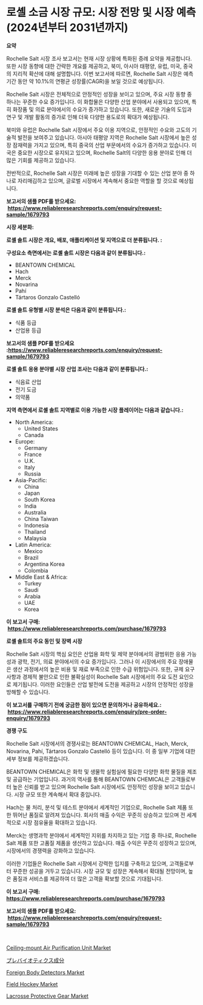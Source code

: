 <p><h1>로셸 소금 시장 규모: 시장 전망 및 시장 예측 (2024년부터 2031년까지)</h1></p><p><strong>요약</strong></p>
<p><p>Rochelle Salt 시장 조사 보고서는 현재 시장 상황에 특화된 증례 요약을 제공합니다. 또한 시장 동향에 대한 간략한 개요를 제공하고, 북미, 아시아 태평양, 유럽, 미국, 중국의 지리적 확산에 대해 설명합니다. 이번 보고서에 따르면, Rochelle Salt 시장은 예측 기간 동안 약 10.1%의 연평균 성장률(CAGR)을 보일 것으로 예상됩니다.</p><p>Rochelle Salt 시장은 전체적으로 안정적인 성장을 보이고 있으며, 주요 시장 동향 중 하나는 꾸준한 수요 증가입니다. 이 화합물은 다양한 산업 분야에서 사용되고 있으며, 특히 화장품 및 의료 분야에서의 수요가 증가하고 있습니다. 또한, 새로운 기술의 도입과 연구 및 개발 활동의 증가로 인해 더욱 다양한 용도로의 확대가 예상됩니다.</p><p>북미와 유럽은 Rochelle Salt 시장에서 주요 이용 지역으로, 안정적인 수요와 고도의 기술적 발전을 보여주고 있습니다. 아시아 태평양 지역은 Rochelle Salt 시장에서 높은 성장 잠재력을 가지고 있으며, 특히 중국의 산업 부문에서의 수요가 증가하고 있습니다. 미국은 중요한 시장으로 유지되고 있으며, Rochelle Salt의 다양한 응용 분야로 인해 더 많은 기회를 제공하고 있습니다.</p><p>전반적으로, Rochelle Salt 시장은 미래에 높은 성장을 기대할 수 있는 산업 분야 중 하나로 자리매김하고 있으며, 글로벌 시장에서 계속해서 중요한 역할을 할 것으로 예상됩니다.</p></p>
<p><strong>보고서의 샘플 PDF를 받으세요: &nbsp;<a href="https://www.reliableresearchreports.com/enquiry/request-sample/1679793">https://www.reliableresearchreports.com/enquiry/request-sample/1679793</a></strong></p>
<p><strong>시장 세분화:</strong></p>
<p><strong> 로셸 솔트 시장은 개요, 배포, 애플리케이션 및 지역으로 더 분류됩니다. :</strong></p>
<p><strong>구성요소 측면에서는 로셸 솔트 시장은 다음과 같이 분류됩니다.:</strong></p>
<p><ul><li>BEANTOWN CHEMICAL</li><li>Hach</li><li>Merck</li><li>Novarina</li><li>Pahí</li><li>Tártaros Gonzalo Castelló</li></ul></p>
<p><strong> 로셸 솔트 유형별 시장 분석은 다음과 같이 분류됩니다.:</strong></p>
<p><ul><li>식품 등급</li><li>산업용 등급</li></ul></p>
<p><strong>보고서의 샘플 PDF를 받으세요 :<a href="https://www.reliableresearchreports.com/enquiry/request-sample/1679793">https://www.reliableresearchreports.com/enquiry/request-sample/1679793</a></strong></p>
<p><strong> 로셸 솔트 응용 분야별 시장 산업 조사는 다음과 같이 분류됩니다.:</strong></p>
<p><ul><li>식음료 산업</li><li>전기 도금</li><li>의약품</li></ul></p>
<p><strong>지역 측면에서 로셸 솔트 지역별로 이용 가능한 시장 플레이어는 다음과 같습니다.:</strong></p>
<p><ul>
    <li>
        North America:
        <ul>
            <li>United States</li>
            <li>Canada</li>
        </ul>
    </li>
    <li>
        Europe:
        <ul>
            <li>Germany</li>
            <li>France</li>
            <li>U.K.</li>
            <li>Italy</li>
            <li>Russia</li>
        </ul>
    </li>
    <li>
        Asia-Pacific:
        <ul>
            <li>China</li>
            <li>Japan</li>
            <li>South Korea</li>
            <li>India</li>
            <li>Australia</li>
            <li>China Taiwan</li>
            <li>Indonesia</li>
            <li>Thailand</li>
            <li>Malaysia</li>
        </ul>
    </li>
    <li>
        Latin America:
        <ul>
            <li>Mexico</li>
            <li>Brazil</li>
            <li>Argentina Korea</li>
            <li>Colombia</li>
        </ul>
    </li>
    <li>
        Middle East & Africa:
        <ul>
            <li>Turkey</li>
            <li>Saudi</li>
            <li>Arabia</li>
            <li>UAE</li>
            <li>Korea</li>
        </ul>
    </li>
    </ul></p>
<p><strong>이 보고서 구매: &nbsp;<a href="https://www.reliableresearchreports.com/purchase/1679793">https://www.reliableresearchreports.com/purchase/1679793</a></strong></p>
<p><strong>로셸 솔트의 주요 동인 및 장벽 시장</strong></p>
<p><p>Rochelle Salt 시장의 핵심 요인은 산업용 화학 및 제약 분야에서의 광범위한 응용 가능성과 광학, 전기, 의료 분야에서의 수요 증가입니다. 그러나 이 시장에서의 주요 장애물은 생산 과정에서의 높은 비용 및 재료 부족으로 인한 수급 위험입니다. 또한, 규제 요구사항과 경제적 불안으로 인한 불확실성이 Rochelle Salt 시장에서의 주요 도전 요인으로 제기됩니다. 이러한 요인들은 산업 발전에 도전을 제공하고 시장의 안정적인 성장을 방해할 수 있습니다.</p></p>
<p><strong>이 보고서를 구매하기 전에 궁금한 점이 있으면 문의하거나 공유하세요.: &nbsp;<a href="https://www.reliableresearchreports.com/enquiry/pre-order-enquiry/1679793">https://www.reliableresearchreports.com/enquiry/pre-order-enquiry/1679793</a></strong></p>
<p><strong>경쟁 구도</strong></p>
<p><p>Rochelle Salt 시장에서의 경쟁사로는 BEANTOWN CHEMICAL, Hach, Merck, Novarina, Pahí, Tártaros Gonzalo Castelló 등이 있습니다. 이 중 일부 기업에 대한 세부 정보를 제공하겠습니다.</p><p>BEANTOWN CHEMICAL은 화학 및 생물학 실험실에 필요한 다양한 화학 물질을 제조 및 공급하는 기업입니다. 과거의 역사를 통해 BEANTOWN CHEMICAL은 고객들로부터 높은 신뢰를 받고 있으며 Rochelle Salt 시장에서도 안정적인 성장을 보이고 있습니다. 시장 규모 또한 계속해서 확대 중입니다.</p><p>Hach는 물 처리, 분석 및 테스트 분야에서 세계적인 기업으로, Rochelle Salt 제품 또한 뛰어난 품질로 알려져 있습니다. 회사의 매출 수익은 꾸준히 상승하고 있으며 전 세계적으로 시장 점유율을 확대하고 있습니다.</p><p>Merck는 생명과학 분야에서 세계적인 지위를 차지하고 있는 기업 중 하나로, Rochelle Salt 제품 또한 고품질 제품을 생산하고 있습니다. 매출 수익은 꾸준히 성장하고 있으며, 시장에서의 경쟁력을 강화하고 있습니다.</p><p>이러한 기업들은 Rochelle Salt 시장에서 강력한 입지를 구축하고 있으며, 고객들로부터 꾸준한 성공을 거두고 있습니다. 시장 규모 및 성장은 계속해서 확대될 전망이며, 높은 품질과 서비스를 제공하여 더 많은 고객을 확보할 것으로 기대됩니다.</p></p>
<p><strong>이 보고서 구매: &nbsp; <a href="https://www.reliableresearchreports.com/purchase/1679793">https://www.reliableresearchreports.com/purchase/1679793</a></strong></p>
<p><strong>보고서의 샘플 PDF를 받으세요: &nbsp;<a href="https://www.reliableresearchreports.com/enquiry/request-sample/1679793">https://www.reliableresearchreports.com/enquiry/request-sample/1679793</a></strong><strong></strong></p>
<p>&nbsp;</p>
<p><p><a href="https://issuu.com/reportprime-2/docs/ceiling-mount-air-purification-unit-market-size-20">Ceiling-mount Air Purification Unit Market</a></p><p><a href="https://github.com/jkjreqjscoxx7/Market-Research-Report-List-1/blob/main/8131387186193.md">プレバイオティクス成分</a></p><p><a href="https://sulfuric-clavicle-d39.notion.site/Decoding-the-Foreign-Body-Detectors-Market-A-Deep-Dive-into-the-Latest-Market-Trends-Market-Segmen-0973dd25c15e4cb084023595ef1dade3">Foreign Body Detectors Market</a></p><p><a href="https://view.publitas.com/reportprime-1/field-hockey-market-a-comprehensive-report-of-its-market-share-growth-trends-2024-2031/">Field Hockey Market</a></p><p><a href="https://view.publitas.com/reportprime-1/lacrosse-protective-gear-market-research-report-forecasted-for-period-from-2024-2031-by-market-type-market-application-and-region/">Lacrosse Protective Gear Market</a></p></p>